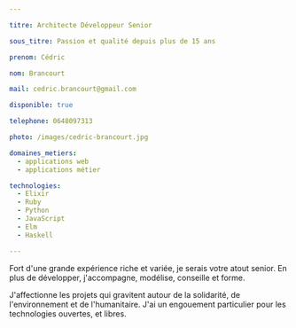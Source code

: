 ```yaml
---

titre: Architecte Développeur Senior

sous_titre: Passion et qualité depuis plus de 15 ans

prenom: Cédric

nom: Brancourt

mail: cedric.brancourt@gmail.com

disponible: true

telephone: 0648097313

photo: /images/cedric-brancourt.jpg

domaines_metiers:
  - applications web
  - applications métier

technologies:
  - Elixir
  - Ruby
  - Python
  - JavaScript
  - Elm
  - Haskell

---
```


Fort d'une grande expérience riche et variée, je serais votre atout senior.
En plus de développer, j'accompagne, modélise, conseille et forme.

J'affectionne les projets qui gravitent autour de la solidarité, de l'environnement et de l'humanitaire.
J'ai un engouement particulier pour les technologies ouvertes, et libres.

